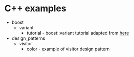 # C++ examples
* boost
  * variant
    * tutorial - boost::variant tutorial adapted from [here](http://www.boost.org/doc/libs/1_55_0/doc/html/variant/tutorial.html#variant.tutorial.basic)
* design_patterns
  * visitor
    * color - example of visitor design pattern